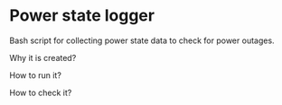 # Power state logger
Bash script for collecting power state data to check for power outages.

Why it is created?

How to run it?

How to check it?

